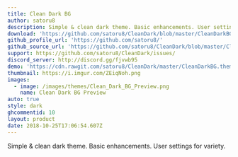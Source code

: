 ```yaml
---
title: Clean Dark BG
author: satoru8
description: Simple & clean dark theme. Basic enhancements. User settings for variety.
download: 'https://github.com/satoru8/CleanDark/blob/master/CleanDarkBG.theme.css'
github_profile_url: 'https://github.com/satoru8/'
github_source_url: 'https://github.com/satoru8/CleanDark/blob/master/CleanDarkBG.theme.css'
support: https://github.com/satoru8/CleanDark/issues/
discord_server: http://discord.gg/fjvwb95
demo: 'https://cdn.rawgit.com/satoru8/CleanDark/master/CleanDarkBG.theme.css'
thumbnail: https://i.imgur.com/ZEiqNoh.png
images:
  - image: /images/themes/Clean_Dark_BG_Preview.png
    name: Clean Dark BG Preview
auto: true
style: dark
ghcommentid: 10
layout: product
date: 2018-10-25T17:06:54.607Z
---
```

Simple & clean dark theme. Basic enhancements. User settings for variety.